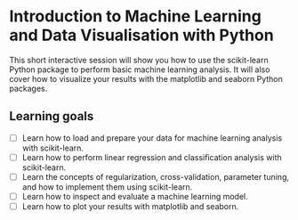 # Introduction to Machine Learning and Data Visualisation with Python
This short interactive session will show you how to use the scikit-learn Python package to perform basic machine learning analysis. It will also cover how to visualize your results with the matplotlib and seaborn Python packages. 

## Learning goals
- [ ] Learn how to load and prepare your data for machine learning analysis with scikit-learn.
- [ ] Learn how to perform linear regression and classification analysis with scikit-learn.
- [ ] Learn the concepts of regularization, cross-validation, parameter tuning, and how to implement them using scikit-learn.
- [ ] Learn how to inspect and evaluate a machine learning model.
- [ ] Learn how to plot your results with matplotlib and seaborn.